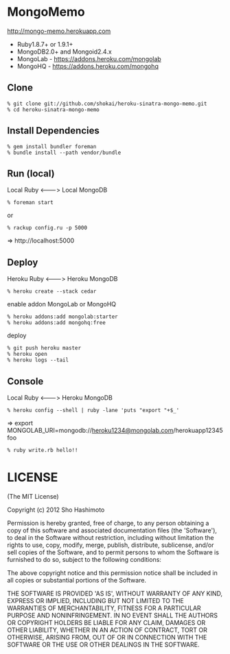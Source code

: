 MongoMemo
=========
http://mongo-memo.herokuapp.com

* Ruby1.8.7+ or 1.9.1+
* MongoDB2.0+ and Mongoid2.4.x
* MongoLab - https://addons.heroku.com/mongolab
* MongoHQ - https://addons.heroku.com/mongohq


Clone
-----

    % git clone git://github.com/shokai/heroku-sinatra-mongo-memo.git
    % cd heroku-sinatra-mongo-memo


Install Dependencies
--------------------

    % gem install bundler foreman
    % bundle install --path vendor/bundle


Run (local)
-----------

Local Ruby <---> Local MongoDB

    % foreman start
or

    % rackup config.ru -p 5000

 => http://localhost:5000


Deploy
------

Heroku Ruby <---> Heroku MongoDB

    % heroku create --stack cedar

enable addon MongoLab or MongoHQ

    % heroku addons:add mongolab:starter
    % heroku addons:add mongohq:free

deploy

    % git push heroku master
    % heroku open
    % heroku logs --tail


Console
-------

Local Ruby <---> Heroku MongoDB

    % heroku config --shell | ruby -lane 'puts "export "+$_'

 => export MONGOLAB_URI=mongodb://heroku1234@mongolab.com/herokuapp12345foo

    % ruby write.rb hello!!


LICENSE
=======
(The MIT License)

Copyright (c) 2012 Sho Hashimoto

Permission is hereby granted, free of charge, to any person obtaining
a copy of this software and associated documentation files (the
'Software'), to deal in the Software without restriction, including
without limitation the rights to use, copy, modify, merge, publish,
distribute, sublicense, and/or sell copies of the Software, and to
permit persons to whom the Software is furnished to do so, subject to
the following conditions:

The above copyright notice and this permission notice shall be
included in all copies or substantial portions of the Software.

THE SOFTWARE IS PROVIDED 'AS IS', WITHOUT WARRANTY OF ANY KIND,
EXPRESS OR IMPLIED, INCLUDING BUT NOT LIMITED TO THE WARRANTIES OF
MERCHANTABILITY, FITNESS FOR A PARTICULAR PURPOSE AND NONINFRINGEMENT.
IN NO EVENT SHALL THE AUTHORS OR COPYRIGHT HOLDERS BE LIABLE FOR ANY
CLAIM, DAMAGES OR OTHER LIABILITY, WHETHER IN AN ACTION OF CONTRACT,
TORT OR OTHERWISE, ARISING FROM, OUT OF OR IN CONNECTION WITH THE
SOFTWARE OR THE USE OR OTHER DEALINGS IN THE SOFTWARE.

